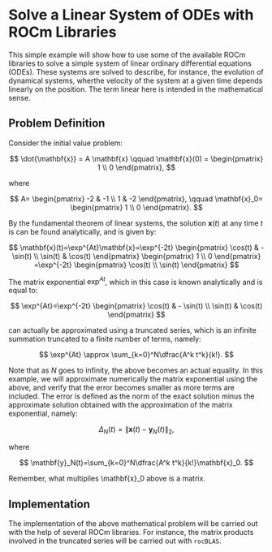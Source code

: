 # Solve a Linear System of ODEs with ROCm Libraries

This simple example will show how to use some of the available ROCm libraries to solve a simple system of linear ordinary differential equations (ODEs).
These systems are solved to describe, for instance, the evolution of dynamical systems, wherthe velocity of the system at a given time depends linearly on the position. The term linear here is intended in the mathematical sense.

## Problem Definition

Consider the initial value problem:

$$
\dot{\mathbf{x}} = A \mathbf{x} \qquad 
\mathbf{x}(0) = 
\begin{pmatrix}
1 \\
0
\end{pmatrix},
$$
 
where

$$
A=
\begin{pmatrix}
-2 & -1 \\
1 & -2
\end{pmatrix}, \qquad
\mathbf{x}_0=
\begin{pmatrix}
1 \\
0
\end{pmatrix}.
$$

By the fundamental theorem of linear systems, the solution $\mathbf{x}(t)$ at any time $t$ is can be found analytically, and is given by:

$$
\mathbf{x}(t)=\exp^{At}\mathbf{x}=\exp^{-2t}
\begin{pmatrix}
\cos(t) & - \sin(t) \\
\sin(t) & \cos(t)
\end{pmatrix}
\begin{pmatrix}
1 \\
0
\end{pmatrix}
=\exp^{-2t}
\begin{pmatrix}
\cos(t) \\
\sin(t)
\end{pmatrix}
$$

The matrix exponential $\exp^{At}$, which in this case is known analytically and is equal to:

$$
\exp^{At}=\exp^{-2t}
\begin{pmatrix}
\cos(t) & - \sin(t) \\
\sin(t) & \cos(t)
\end{pmatrix}
$$

can actually be approximated using a truncated series, which is an infinite summation truncated to a finite number of terms, namely:

$$
\exp^{At} \approx \sum_{k=0}^N\dfrac{A^k t^k}{k!}.
$$

Note that as $N$ goes to infinity, the above becomes an actual equality. In this example, we will approximate numerically the matrix exponential using the above, and verify that the error becomes smaller as more terms are included. The error is defined as the norm of the exact solution minus the approximate solution obtained with the approximation of the matrix exponential, namely:

$$
\Delta_N(t)=\|\mathbf{x}(t)-\mathbf{y}_N(t)\|_2,
$$

where

$$
\mathbf{y}_N(t)=\sum_{k=0}^N\dfrac{A^k t^k}{k!}\mathbf{x}_0.
$$

Remember, what multiplies \mathbf{x}_0 above is a matrix.

## Implementation

The implementation of the above mathematical problem will be carried out with the help of several ROCm libraries. For instance, the matrix products involved in the truncated series will be carried out with `rocBLAS`.
